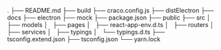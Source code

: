 .
├── README.md
├── build
├── craco.config.js
├── distElectron
├── docs
├── electron
├── mock
├── package.json
├── public
├── src
│   ├── models
│   ├── pages
│   ├── react-app-env.d.ts
│   ├── routers
│   ├── services
│   ├── typings
│   └── typings.d.ts
├── tsconfig.extend.json
├── tsconfig.json
└── yarn.lock